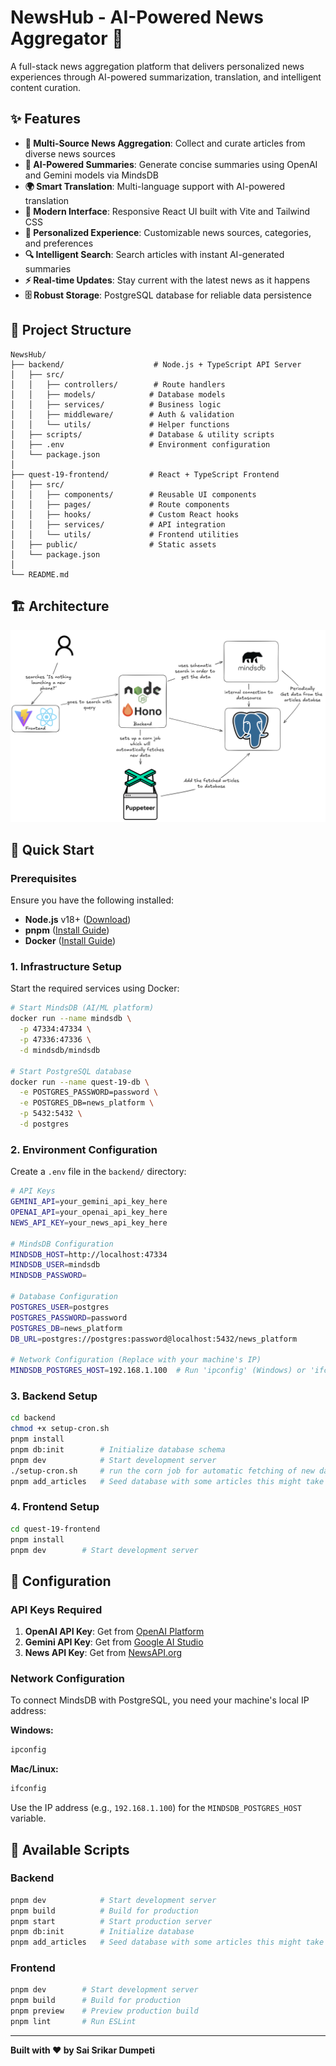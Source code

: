 # NewsHub - AI-Powered News Aggregator 📰

A full-stack news aggregation platform that delivers personalized news
experiences through AI-powered summarization, translation, and intelligent
content curation.

## ✨ Features

- **📰 Multi-Source News Aggregation**: Collect and curate articles from diverse
  news sources
- **🤖 AI-Powered Summaries**: Generate concise summaries using OpenAI and
  Gemini models via MindsDB
- **🌍 Smart Translation**: Multi-language support with AI-powered translation
- **🎨 Modern Interface**: Responsive React UI built with Vite and Tailwind CSS
- **👤 Personalized Experience**: Customizable news sources, categories, and
  preferences
- **🔍 Intelligent Search**: Search articles with instant AI-generated summaries
- **⚡ Real-time Updates**: Stay current with the latest news as it happens
- **🗄️ Robust Storage**: PostgreSQL database for reliable data persistence

## 📁 Project Structure

```
NewsHub/
├── backend/                    # Node.js + TypeScript API Server
│   ├── src/
│   │   ├── controllers/        # Route handlers
│   │   ├── models/            # Database models
│   │   ├── services/          # Business logic
│   │   ├── middleware/        # Auth & validation
│   │   └── utils/             # Helper functions
│   ├── scripts/               # Database & utility scripts
│   ├── .env                   # Environment configuration
│   └── package.json
│
├── quest-19-frontend/         # React + TypeScript Frontend
│   ├── src/
│   │   ├── components/        # Reusable UI components
│   │   ├── pages/             # Route components
│   │   ├── hooks/             # Custom React hooks
│   │   ├── services/          # API integration
│   │   └── utils/             # Frontend utilities
│   ├── public/                # Static assets
│   └── package.json
│
└── README.md
```

## 🏗️ Architecture

![alt text](.github/architecture.png)

## 🚀 Quick Start

### Prerequisites

Ensure you have the following installed:

- **Node.js** v18+ ([Download](https://nodejs.org/))
- **pnpm** ([Install Guide](https://pnpm.io/installation))
- **Docker** ([Install Guide](https://docs.docker.com/get-docker/))

### 1. Infrastructure Setup

Start the required services using Docker:

```bash
# Start MindsDB (AI/ML platform)
docker run --name mindsdb \
  -p 47334:47334 \
  -p 47336:47336 \
  -d mindsdb/mindsdb

# Start PostgreSQL database
docker run --name quest-19-db \
  -e POSTGRES_PASSWORD=password \
  -e POSTGRES_DB=news_platform \
  -p 5432:5432 \
  -d postgres
```

### 2. Environment Configuration

Create a `.env` file in the `backend/` directory:

```bash
# API Keys
GEMINI_API=your_gemini_api_key_here
OPENAI_API=your_openai_api_key_here
NEWS_API_KEY=your_news_api_key_here

# MindsDB Configuration
MINDSDB_HOST=http://localhost:47334
MINDSDB_USER=mindsdb
MINDSDB_PASSWORD=

# Database Configuration
POSTGRES_USER=postgres
POSTGRES_PASSWORD=password
POSTGRES_DB=news_platform
DB_URL=postgres://postgres:password@localhost:5432/news_platform

# Network Configuration (Replace with your machine's IP)
MINDSDB_POSTGRES_HOST=192.168.1.100  # Run 'ipconfig' (Windows) or 'ifconfig' (Mac/Linux)
```

### 3. Backend Setup

```bash
cd backend
chmod +x setup-cron.sh
pnpm install
pnpm db:init        # Initialize database schema
pnpm dev            # Start development server
./setup-cron.sh     # run the corn job for automatic fetching of new data
pnpm add_articles   # Seed database with some articles this might take a while
```

### 4. Frontend Setup

```bash
cd quest-19-frontend
pnpm install
pnpm dev        # Start development server
```

## 🔧 Configuration

### API Keys Required

1. **OpenAI API Key**: Get from
   [OpenAI Platform](https://platform.openai.com/api-keys)
2. **Gemini API Key**: Get from
   [Google AI Studio](https://makersuite.google.com/app/apikey)
3. **News API Key**: Get from [NewsAPI.org](https://newsapi.org/register)

### Network Configuration

To connect MindsDB with PostgreSQL, you need your machine's local IP address:

**Windows:**

```cmd
ipconfig
```

**Mac/Linux:**

```bash
ifconfig
```

Use the IP address (e.g., `192.168.1.100`) for the `MINDSDB_POSTGRES_HOST`
variable.

## 📝 Available Scripts

### Backend

```bash
pnpm dev            # Start development server
pnpm build          # Build for production
pnpm start          # Start production server
pnpm db:init        # Initialize database
pnpm add_articles   # Seed database with some articles this might take a while
```

### Frontend

```bash
pnpm dev        # Start development server
pnpm build      # Build for production
pnpm preview    # Preview production build
pnpm lint       # Run ESLint
```

---

**Built with ❤️ by Sai Srikar Dumpeti**
